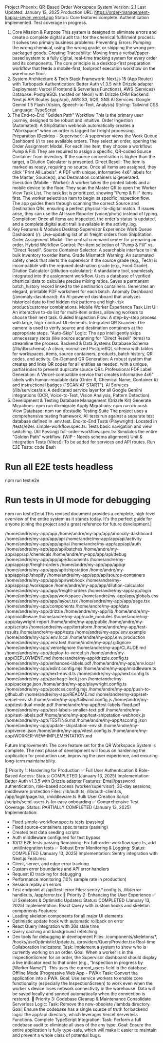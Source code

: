 Project Phoenix: QR-Based Order Workspace System
Version: 2.1
Last Updated: January 13, 2025
Production URL: https://order-management-kappa-seven.vercel.app
Status: Core features complete. Authentication implemented. Test coverage in progress.
1. Core Mission & Purpose
This system is designed to eliminate errors and create a complete digital audit trail for the chemical fulfillment process. It solves two primary business problems:
Preventing Errors: Pumping the wrong chemical, using the wrong grade, or shipping the wrong pre-packaged goods.
Creating Traceability: Moving from a verbal/paper-based system to a fully digital, real-time tracking system for every order and its components.
The core principle is a desktop-first preparation workflow that feeds a mobile-first, foolproof execution workflow on the warehouse floor.
2. System Architecture & Tech Stack
Framework: Next.js 15 (App Router) with Turbopack
Authentication: Better Auth v1.3.5 with Drizzle adapter
Deployment: Vercel (Frontend & Serverless Functions), AWS (Services)
Database: PostgreSQL (hosted on Neon) with Drizzle ORM
Backend: Next.js API Routes (app/api), AWS S3, SQS, SNS
AI Services: Google Gemini 1.5 Flash (Vision, Speech-to-Text, Analysis)
Styling: Tailwind CSS
Language: TypeScript
3. The End-to-End "Golden Path" Workflow
This is the primary user journey, designed to be robust and intuitive.
Order Ingestion (Automated): A ShipStation webhook automatically creates a "Workspace" when an order is tagged for freight processing.
Preparation (Desktop - Supervisor):
A supervisor views the Work Queue Dashboard (/) to see available orders.
They select an order, opening the Order Assignment Modal.
For each line item, they choose a workflow:
Pump & Fill: They are required to assign a specific, QR-coded Source Container from inventory. If the source concentration is higher than the target, a Dilution Calculator is presented.
Direct Resell: The item is marked as ready, requiring no source.
Once all items are assigned, they click "Print All Labels". A PDF with unique, informative 4x6" labels for the Master, Source(s), and Destination containers is generated.
Execution (Mobile - Worker):
A worker takes the printed labels and a mobile device to the floor.
They scan the Master QR to open the Worker View Task List.
The task list is prioritized, showing "Pump & Fill" items first.
The worker selects an item to begin its specific inspection flow.
The app guides them through scanning the correct Source and Destination QRs, ensuring a perfect physical-to-digital match.
If issues arise, they can use the AI Issue Reporter (voice/photo) instead of typing.
Completion: Once all items are inspected, the order's status is updated, and a complete digital audit trail is available in the activity_log.
4. Key Features & Modules
Desktop Supervisor Experience
Work Queue Dashboard (/): Live-updating list of all freight orders from ShipStation.
Order Assignment Modal: The central command center for preparing an order.
Hybrid Workflow Control: Per-item selection of "Pump & Fill" vs. "Direct Resell".
Source Container Selector: A searchable interface to link bulk inventory to order items.
Grade Mismatch Warning: An automated safety check that alerts the supervisor if the source grade (e.g., Tech) is incompatible with the required destination grade (e.g., Food Grade).
Dilution Calculator (/dilution-calculator):
A standalone tool, seamlessly integrated into the assignment workflow.
Uses a database of verified chemical data to calculate precise mixing ratios.
Saves a permanent batch_history record linked to the destination containers.
Generates an elegant, printable PDF worksheet for each batch.
Anomaly Dashboard (/anomaly-dashboard): An AI-powered dashboard that analyzes historical data to find hidden risk patterns and high-risk product/customer combinations.
Mobile Worker Experience
Task List UI: An interactive to-do list for multi-item orders, allowing workers to choose their next task.
Guided Inspection Flow: A step-by-step process with large, high-contrast UI elements.
Integrated QR Scanner: The camera is used to verify source and destination containers at the appropriate steps.
"Auto-Skip" Logic: The app intelligently skips unnecessary steps (like source scanning for "Direct Resell" items) to streamline the process.
Backend & Data Systems
Database Schema (/lib/db/schema): A clean, normalized PostgreSQL schema with tables for workspaces, items, source containers, products, batch history, QR codes, and activity.
On-Demand QR Generation: A robust system that creates and links QR codes for all entities as needed, with a unique, partial index to prevent duplicate source QRs.
Professional PDF Label Generation: A Vercel-compatible service that creates informative 4x6" labels with human-readable data (Order #, Chemical Name, Container #) and instructional badges ("SCAN AT START").
AI Services (/lib/services/ai): A dedicated service layer for all Google Gemini integrations (OCR, Voice-to-Text, Vision Analysis, Pattern Detection).
5. Development & Testing
Database Management (Drizzle Kit)
Generate Migrations: npm run db:migrate
Apply Migrations: npm run db:push
View Database: npm run db:studio
Testing Suite
The project uses a comprehensive testing framework. All tests run against a separate test database defined in .env.test.
End-to-End Tests (Playwright): Located in /tests/e2e/.
simple-workflow.spec.ts: Tests basic navigation and view switching. (All Passing)
full-order-workflow.spec.ts: Simulates the entire "Golden Path" workflow. (WIP - Needs schema alignment)
Unit & Integration Tests (Vitest): To be added for services and API routes.
Run E2E Tests:
code
Bash
# Run all E2E tests headless
npm run test:e2e

# Run tests in UI mode for debugging
npm run test:e2e:ui
This revised document provides a complete, high-level overview of the entire system as it stands today. It's the perfect guide for anyone joining the project and a great reference for future development.|

/home/andre/my-app/app
/home/andre/my-app/app/anomaly-dashboard
/home/andre/my-app/app/api
/home/andre/my-app/app/api/activity
/home/andre/my-app/app/api/ai
/home/andre/my-app/app/api/auth
/home/andre/my-app/app/api/batches
/home/andre/my-app/app/api/chemicals
/home/andre/my-app/app/api/debug
/home/andre/my-app/app/api/documents
/home/andre/my-app/app/api/freight-orders
/home/andre/my-app/app/api/qr
/home/andre/my-app/app/api/shipstation
/home/andre/my-app/app/api/shopify
/home/andre/my-app/app/api/source-containers
/home/andre/my-app/app/api/webhook
/home/andre/my-app/app/api/workspace
/home/andre/my-app/app/dilution-calculator
/home/andre/my-app/app/freight-orders
/home/andre/my-app/app/login
/home/andre/my-app/app/workspace
/home/andre/my-app/app/globals.css
/home/andre/my-app/app/layout.tsx
/home/andre/my-app/app/page.tsx
/home/andre/my-app/components
/home/andre/my-app/data
/home/andre/my-app/drizzle
/home/andre/my-app/lib
/home/andre/my-app/middleware
/home/andre/my-app/node_modules
/home/andre/my-app/playwright-report
/home/andre/my-app/public
/home/andre/my-app/scripts
/home/andre/my-app/terraform
/home/andre/my-app/test-results
/home/andre/my-app/tests
/home/andre/my-app/.env.example
/home/andre/my-app/.env.local
/home/andre/my-app/.env.production
/home/andre/my-app/.env.test
/home/andre/my-app/.gitignore
/home/andre/my-app/.vercelignore
/home/andre/my-app/CLAUDE.md
/home/andre/my-app/deploy-to-vercel.sh
/home/andre/my-app/DEPLOYMENT.md
/home/andre/my-app/drizzle.config.ts
/home/andre/my-app/enhanced-labels.pdf
/home/andre/my-app/env.local
/home/andre/my-app/eslint.config.mjs
/home/andre/my-app/middleware.ts
/home/andre/my-app/next-env.d.ts
/home/andre/my-app/next.config.ts
/home/andre/my-app/package-lock.json
/home/andre/my-app/package.json
/home/andre/my-app/playwright.config.ts
/home/andre/my-app/postcss.config.mjs
/home/andre/my-app/push-to-github.sh
/home/andre/my-app/README.md
/home/andre/my-app/set-vercel-env.sh
/home/andre/my-app/tailwind.config.js
/home/andre/my-app/test-dual-mode.pdf
/home/andre/my-app/test-labels-fixed.pdf
/home/andre/my-app/test-labels-smaller-text.pdf
/home/andre/my-app/test-labels.pdf
/home/andre/my-app/test-shipstation-webhook.js
/home/andre/my-app/TESTING.md
/home/andre/my-app/tsconfig.json
/home/andre/my-app/update-shipstation-env.sh
/home/andre/my-app/vercel.json
/home/andre/my-app/vitest.config.ts
/home/andre/my-app/WORKER-VIEW-IMPLEMENTATION.md


Future Improvements
The core feature set for the QR Workspace System is complete. The next phase of development will focus on hardening the application for production use, improving the user experience, and ensuring long-term maintainability.

🚀 Priority 1: Hardening for Production
✅ Full User Authentication & Role-Based Access:
Status: COMPLETED (January 13, 2025)
Implementation: Better Auth v1.3.5 with Drizzle adapter
Features: Email/password authentication, role-based access (worker/supervisor), 30-day sessions, middleware protection
Files: /lib/auth.ts, /lib/auth-client.ts, /app/login/page.tsx, /middleware.ts
Bulk User Creation Script: /scripts/seed-users.ts for easy onboarding
✅ Comprehensive Test Coverage:
Status: PARTIALLY COMPLETED (January 13, 2025)
Implementation: 
- Fixed simple-workflow.spec.ts tests (passing)
- Fixed source-containers.spec.ts tests (passing)
- Created test data seeding scripts
- Auth middleware configured for test bypass
- 10/12 E2E tests passing
Remaining: Fix full-order-workflow.spec.ts, add unit/integration tests
✅ Robust Error Monitoring & Logging:
Status: COMPLETED (January 13, 2025)
Implementation: Sentry integration with Next.js
Features:
- Client, server, and edge error tracking
- Custom error boundaries and API error handlers
- Request ID tracking for debugging
- Performance monitoring (10% sample rate in production)
- Session replay on errors
- Test endpoint at /api/test-error
Files: sentry.*.config.ts, /lib/error-handler.ts, /app/error.tsx
🌟 Priority 2: Enhancing the User Experience
✅ UI Skeletons & Optimistic Updates:
Status: COMPLETED (January 13, 2025)
Implementation: React Query with custom hooks and skeleton components
Features:
- Loading skeleton components for all major UI elements
- Optimistic update hook with automatic rollback on error
- React Query integration with 30s stale time
- Query caching and background refetching
- Dev tools for debugging in development
Files: /components/skeletons/*, /hooks/useOptimisticUpdate.ts, /providers/QueryProvider.tsx
Real-time Collaboration Indicators:
Task: Implement a system to show who is currently working on an order.
Goal: When a worker is in the InspectionScreen for an order, the Supervisor dashboard should display a live indicator next to that order (e.g., "Inspection in progress by [Worker Name]"). This uses the current_users field in the database.
Offline Mode (Progressive Web App - PWA):
Task: Convert the application into a PWA.
Goal: Use service workers to enable core functionality (especially the InspectionScreen) to work even when the worker's device loses network connectivity in the warehouse. Data will be saved locally and synced automatically when the connection is restored.
🧹 Priority 3: Codebase Cleanup & Maintenance
Consolidate Serverless Logic:
Task: Remove the now-obsolete /lambda directory.
Goal: Ensure the codebase has a single source of truth for backend logic: the app/api directory, which leverages Vercel Serverless Functions.
Complete TypeScript Integration:
Task: Perform a full codebase audit to eliminate all uses of the any type.
Goal: Ensure the entire application is fully type-safe, which will make it easier to maintain and prevent a whole class of potential bugs.